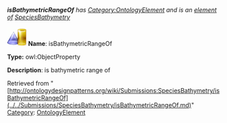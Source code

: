 ___isBathymetricRangeOf__ has [Category:OntologyElement](../../Category/OntologyElement.md "Category:OntologyElement") and is an [element of](../../Property/ElementOf.md "Property:ElementOf") [SpeciesBathymetry](../../Submissions/SpeciesBathymetry.md "Submissions:SpeciesBathymetry")_


  




[![ObjectProperty](../../images/thumb/c/c3/ObjectProperty.gif/45px-ObjectProperty.gif)](../../Image/ObjectProperty.gif.md "ObjectProperty")
__Name__: isBathymetricRangeOf 


__Type:__ owl:ObjectProperty 


__Description__: is bathymetric range of 





Retrieved from "[http://ontologydesignpatterns.org/wiki/Submissions:SpeciesBathymetry/isBathymetricRangeOf](../../Submissions/SpeciesBathymetry/isBathymetricRangeOf.md)"
 [Category](http://ontologydesignpatterns.org/wiki/Special:Categories "Special:Categories"): [OntologyElement](../../Category/OntologyElement.md "Category:OntologyElement")